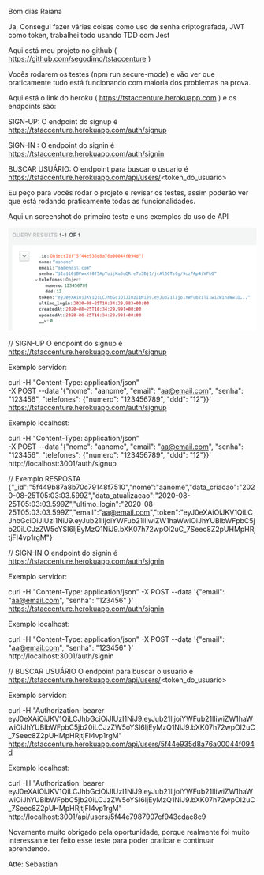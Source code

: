Bom dias Raiana

Ja, Consegui fazer várias coisas como uso de senha criptografada, JWT como token, trabalhei todo usando TDD com Jest

Aqui está meu projeto no github ( https://github.com/segodimo/tstaccenture ) 

Vocês rodarem os testes (npm run secure-mode) e vão ver que praticamente tudo está funcionando com maioria dos problemas na prova. 

Aqui está o link do heroku ( https://tstaccenture.herokuapp.com ) e os endpoints são:

SIGN-UP:
O endpoint do signup é https://tstaccenture.herokuapp.com/auth/signup 

SIGN-IN :
O endpoint do signin é https://tstaccenture.herokuapp.com/auth/signin 

BUSCAR USUÁRIO:
O endpoint para buscar o usuario é https://tstaccenture.herokuapp.com/api/users/<token_do_usuario>


Eu peço para vocês rodar o projeto e revisar os testes, assim poderão ver que está rodando praticamente todas as funcionalidades.


Aqui un screenshot do primeiro teste e uns exemplos do uso de API

![Image](https://github.com/segodimo/tstaccenture/blob/master/img_test_sing_up.png?raw=true)

// SIGN-UP
O endpoint do signup é https://tstaccenture.herokuapp.com/auth/signup 

Exemplo servidor:

curl -H "Content-Type: application/json" \
-X POST --data '{"nome": "aanome", "email": "aa@email.com", "senha": "123456", "telefones": {"numero": "123456789", "ddd": "12"}}' \
https://tstaccenture.herokuapp.com/auth/signup 

Exemplo localhost:

curl -H "Content-Type: application/json" \
-X POST --data '{"nome": "aanome", "email": "aa@email.com", "senha": "123456", "telefones": {"numero": "123456789", "ddd": "12"}}' \
http://localhost:3001/auth/signup 

// Exemplo RESPOSTA
{"_id":"5f449b87a8b70c79148f7510","nome":"aanome","data_criacao":"2020-08-25T05:03:03.599Z","data_atualizacao":"2020-08-25T05:03:03.599Z","ultimo_login":"2020-08-25T05:03:03.599Z","email":"aa@email.com","token":"eyJ0eXAiOiJKV1QiLCJhbGciOiJIUzI1NiJ9.eyJub21lIjoiYWFub21lIiwiZW1haWwiOiJhYUBlbWFpbC5jb20iLCJzZW5oYSI6IjEyMzQ1NiJ9.bXK07h72wpOl2uC_7Seec8Z2pUHMpHRjtjFI4vp1rgM"}




// SIGN-IN 
O endpoint do signin é https://tstaccenture.herokuapp.com/auth/signin 

Exemplo servidor:

curl -H "Content-Type: application/json" -X POST --data '{"email": "aa@email.com", "senha": "123456" }' \
https://tstaccenture.herokuapp.com/auth/signin 

Exemplo localhost:

curl -H "Content-Type: application/json" -X POST --data '{"email": "aa@email.com", "senha": "123456" }' \
http://localhost:3001/auth/signin 



// BUSCAR USUÁRIO
O endpoint para buscar o usuario é https://tstaccenture.herokuapp.com/api/users/<token_do_usuario>

Exemplo servidor:

curl -H "Authorization: bearer eyJ0eXAiOiJKV1QiLCJhbGciOiJIUzI1NiJ9.eyJub21lIjoiYWFub21lIiwiZW1haWwiOiJhYUBlbWFpbC5jb20iLCJzZW5oYSI6IjEyMzQ1NiJ9.bXK07h72wpOl2uC_7Seec8Z2pUHMpHRjtjFI4vp1rgM" \
https://tstaccenture.herokuapp.com/api/users/5f44e935d8a76a00044f094d

Exemplo localhost:

curl -H "Authorization: bearer eyJ0eXAiOiJKV1QiLCJhbGciOiJIUzI1NiJ9.eyJub21lIjoiYWFub21lIiwiZW1haWwiOiJhYUBlbWFpbC5jb20iLCJzZW5oYSI6IjEyMzQ1NiJ9.bXK07h72wpOl2uC_7Seec8Z2pUHMpHRjtjFI4vp1rgM" \
http://localhost:3001/api/users/5f44e7987907ef943cdac8c9


Novamente muito obrigado pela oportunidade, porque realmente foi muito interessante ter feito esse teste para poder praticar e continuar aprendendo. 

Atte: Sebastian